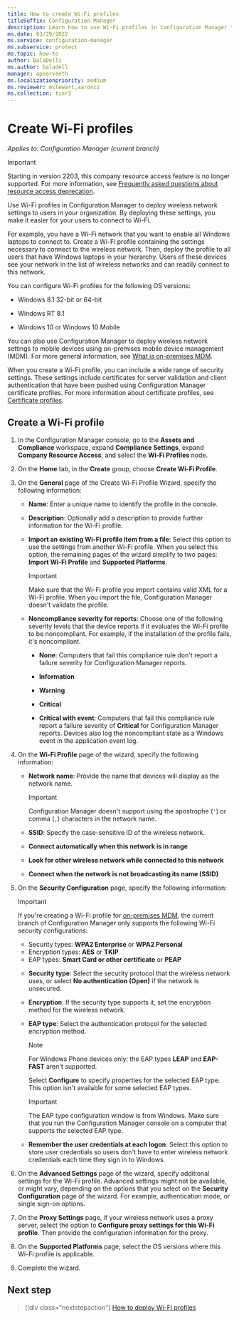 ```yaml
---
title: How to create Wi-Fi profiles
titleSuffix: Configuration Manager
description: Learn how to use Wi-Fi profiles in Configuration Manager to deploy wireless network settings to users in your organization.
ms.date: 03/29/2022
ms.service: configuration-manager
ms.subservice: protect
ms.topic: how-to
author: BalaDelli
ms.author: baladell
manager: apoorvseth
ms.localizationpriority: medium
ms.reviewer: mstewart,aaroncz 
ms.collection: tier3
---
```


# Create Wi-Fi profiles

*Applies to: Configuration Manager (current branch)*

> [!IMPORTANT]
> Starting in version 2203, this company resource access feature is no longer supported.<!-- 9315387 --> For more information, see [Frequently asked questions about resource access deprecation](../plan-design/resource-access-deprecation-faq.yml).

Use Wi-Fi profiles in Configuration Manager to deploy wireless network settings to users in your organization. By deploying these settings, you make it easier for your users to connect to Wi-Fi.  

For example, you have a Wi-Fi network that you want to enable all Windows laptops to connect to. Create a Wi-Fi profile containing the settings necessary to connect to the wireless network. Then, deploy the profile to all users that have Windows laptops in your hierarchy. Users of these devices see your network in the list of wireless networks and can readily connect to this network.  

You can configure Wi-Fi profiles for the following OS versions:

- Windows 8.1 32-bit or 64-bit

- Windows RT 8.1

- Windows 10 or Windows 10 Mobile

You can also use Configuration Manager to deploy wireless network settings to mobile devices using on-premises mobile device management (MDM). For more general information, see [What is on-premises MDM](../../mdm/understand/manage-mobile-devices-with-on-premises-infrastructure.md).

When you create a Wi-Fi profile, you can include a wide range of security settings. These settings include certificates for server validation and client authentication that have been pushed using Configuration Manager certificate profiles. For more information about certificate profiles, see [Certificate profiles](introduction-to-certificate-profiles.md).

## Create a Wi-Fi profile

1. In the Configuration Manager console, go to the **Assets and Compliance** workspace, expand **Compliance Settings**, expand **Company Resource Access**, and select the **Wi-Fi Profiles** node.

1. On the **Home** tab, in the **Create** group, choose **Create Wi-Fi Profile**.

1. On the **General** page of the Create Wi-Fi Profile Wizard, specify the following information:

    - **Name**: Enter a unique name to identify the profile in the console.

    - **Description**: Optionally add a description to provide further information for the Wi-Fi profile.

    - **Import an existing Wi-Fi profile item from a file**: Select this option to use the settings from another Wi-Fi profile. When you select this option, the remaining pages of the wizard simplify to two pages: **Import Wi-Fi Profile** and **Supported Platforms**.

        > [!IMPORTANT]
        > Make sure that the Wi-Fi profile you import contains valid XML for a Wi-Fi profile. When you import the file, Configuration Manager doesn't validate the profile.

    - **Noncompliance severity for reports**: Choose one of the following severity levels that the device reports if it evaluates the Wi-Fi profile to be noncompliant. For example, if the installation of the profile fails, it's noncompliant.

        - **None**: Computers that fail this compliance rule don't report a failure severity for Configuration Manager reports.

        - **Information**

        - **Warning**

        - **Critical**

        - **Critical with event**: Computers that fail this compliance rule report a failure severity of **Critical** for Configuration Manager reports. Devices also log the noncompliant state as a Windows event in the application event log.

1. On the **Wi-Fi Profile** page of the wizard, specify the following information:

    - **Network name**: Provide the name that devices will display as the network name.

        > [!IMPORTANT]
        > Configuration Manager doesn't support using the apostrophe (`'`) or comma (`,`) characters in the network name.

    - **SSID**: Specify the case-sensitive ID of the wireless network.

    - **Connect automatically when this network is in range**
    - **Look for other wireless network while connected to this network**
    - **Connect when the network is not broadcasting its name (SSID)**

1. On the **Security Configuration** page, specify the following information:

    > [!IMPORTANT]
    > If you're creating a Wi-Fi profile for [on-premises MDM](../../mdm/understand/manage-mobile-devices-with-on-premises-infrastructure.md), the current branch of Configuration Manager only supports the following Wi-Fi security configurations:  
    >
    > - Security types: **WPA2 Enterprise** or **WPA2 Personal**  
    > - Encryption types: **AES** or **TKIP**  
    > - EAP types: **Smart Card or other certificate** or **PEAP**  

    - **Security type**: Select the security protocol that the wireless network uses, or select **No authentication (Open)** if the network is unsecured.

    - **Encryption**: If the security type supports it, set the encryption method for the wireless network.

    - **EAP type**: Select the authentication protocol for the selected encryption method.

        > [!NOTE]
        > For Windows Phone devices only: the EAP types **LEAP** and **EAP-FAST** aren't supported.

        Select **Configure** to specify properties for the selected EAP type. This option isn't available for some selected EAP types.

        > [!IMPORTANT]
        > The EAP type configuration window is from Windows. Make sure that you run the Configuration Manager console on a computer that supports the selected EAP type.

    - **Remember the user credentials at each logon**: Select this option to store user credentials so users don't have to enter wireless network credentials each time they sign in to Windows.

1. On the **Advanced Settings** page of the wizard, specify additional settings for the Wi-Fi profile. Advanced settings might not be available, or might vary, depending on the options that you select on the **Security Configuration** page of the wizard. For example, authentication mode, or single sign-on options.

1. On the **Proxy Settings** page, if your wireless network uses a proxy server, select the option to **Configure proxy settings for this Wi-Fi profile**. Then provide the configuration information for the proxy.

1. On the **Supported Platforms** page, select the OS versions where this Wi-Fi profile is applicable.

1. Complete the wizard.

## Next step

> [!div class="nextstepaction"]
> [How to deploy Wi-Fi profiles](deploy-wifi-vpn-email-cert-profiles.md)
